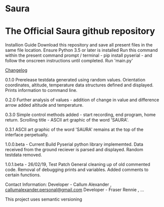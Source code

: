 # Saura
<h1>The Official Saura github repository</h1>

Installion Guide
Download this repository and save all present files in the same file location.
Ensure Python 3.5 or later is installed
Run this command within the present command prompt / terminal - pip install pyserial - and follow the onscreen instructions until completed.
Run 'main.py'

<u>Changelog</u>

0.1.0
Prerelease testdata generated using random values.
Orientation coordinates, altitude, temperature data structures defined and displayed.
Prints information to command line.

0.2.0
Further analysis of values - addition of change in value and difference arrow added altitude and temperature. 

0.3.0
Simple control methods added - start recording, end program, home return.
Scrolling title - ASCII art graphic of the word 'SAURA'.

0.3.1
ASCII art graphic of the word 'SAURA' remains at the top of the interface perpetually.

1.0.0.beta - Current Build
Pyserial python library implememted.
Data received from the ground reciever is parsed and displayed.
Random testdata removed.

1.0.1.beta - 26/02/19, Test Patch
General cleaning up of old commented code.
Removal of debugging prints and variables.
Added comments to certain functions.


Contact Information:
Developer - Callum Alexander , callumalexander.personal@gmail.com
Developer - Fraser Rennie , ...

This project uses semantic versioning

